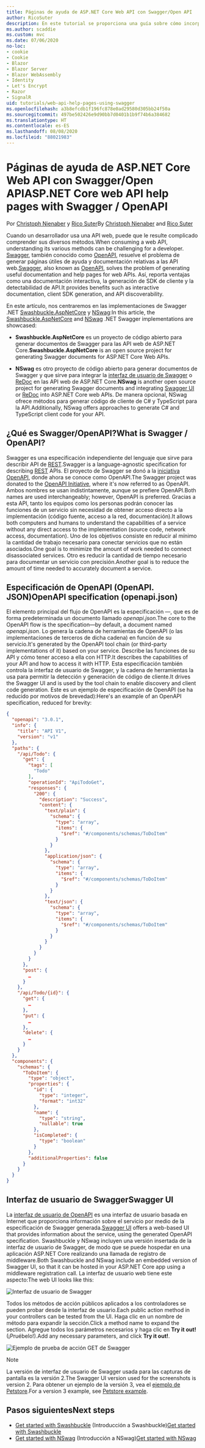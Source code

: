 ```yaml
---
title: Páginas de ayuda de ASP.NET Core Web API con Swagger/Open API
author: RicoSuter
description: En este tutorial se proporciona una guía sobre cómo incorporar Swagger para generar documentación y páginas de ayuda para una aplicación de API web.
ms.author: scaddie
ms.custom: mvc
ms.date: 07/06/2020
no-loc:
- cookie
- Cookie
- Blazor
- Blazor Server
- Blazor WebAssembly
- Identity
- Let's Encrypt
- Razor
- SignalR
uid: tutorials/web-api-help-pages-using-swagger
ms.openlocfilehash: a3b8efcdb1f196fc878e0ad29580d305bb24f50a
ms.sourcegitcommit: 497be502426e9d90bb7d0401b1b9f74b6a384682
ms.translationtype: HT
ms.contentlocale: es-ES
ms.lasthandoff: 08/08/2020
ms.locfileid: "88021983"
---
```

# <a name="aspnet-core-web-api-help-pages-with-swagger--openapi"></a><span data-ttu-id="e605e-103">Páginas de ayuda de ASP.NET Core Web API con Swagger/Open API</span><span class="sxs-lookup"><span data-stu-id="e605e-103">ASP.NET Core web API help pages with Swagger / OpenAPI</span></span>

<span data-ttu-id="e605e-104">Por [Christoph Nienaber](https://twitter.com/zuckerthoben) y [Rico Suter](https://blog.rsuter.com/)</span><span class="sxs-lookup"><span data-stu-id="e605e-104">By [Christoph Nienaber](https://twitter.com/zuckerthoben) and [Rico Suter](https://blog.rsuter.com/)</span></span>

<span data-ttu-id="e605e-105">Cuando un desarrollador usa una API web, puede que le resulte complicado comprender sus diversos métodos.</span><span class="sxs-lookup"><span data-stu-id="e605e-105">When consuming a web API, understanding its various methods can be challenging for a developer.</span></span> <span data-ttu-id="e605e-106">[Swagger](https://swagger.io/), también conocido como [OpenAPI](https://www.openapis.org/), resuelve el problema de generar páginas útiles de ayuda y documentación relativas a las API web.</span><span class="sxs-lookup"><span data-stu-id="e605e-106">[Swagger](https://swagger.io/), also known as [OpenAPI](https://www.openapis.org/), solves the problem of generating useful documentation and help pages for web APIs.</span></span> <span data-ttu-id="e605e-107">Así, reporta ventajas como una documentación interactiva, la generación de SDK de cliente y la detectabilidad de API.</span><span class="sxs-lookup"><span data-stu-id="e605e-107">It provides benefits such as interactive documentation, client SDK generation, and API discoverability.</span></span>

<span data-ttu-id="e605e-108">En este artículo, nos centraremos en las implementaciones de Swagger .NET [Swashbuckle.AspNetCore](https://github.com/domaindrivendev/Swashbuckle.AspNetCore) y [NSwag](https://github.com/RicoSuter/NSwag):</span><span class="sxs-lookup"><span data-stu-id="e605e-108">In this article, the [Swashbuckle.AspNetCore](https://github.com/domaindrivendev/Swashbuckle.AspNetCore) and [NSwag](https://github.com/RicoSuter/NSwag) .NET Swagger implementations are showcased:</span></span>

* <span data-ttu-id="e605e-109">**Swashbuckle.AspNetCore** es un proyecto de código abierto para generar documentos de Swagger para las API web de ASP.NET Core.</span><span class="sxs-lookup"><span data-stu-id="e605e-109">**Swashbuckle.AspNetCore** is an open source project for generating Swagger documents for ASP.NET Core Web APIs.</span></span>

* <span data-ttu-id="e605e-110">**NSwag** es otro proyecto de código abierto para generar documentos de Swagger y que sirve para integrar la [interfaz de usuario de Swagger](https://swagger.io/swagger-ui/) o [ReDoc](https://github.com/Rebilly/ReDoc) en las API web de ASP.NET Core.</span><span class="sxs-lookup"><span data-stu-id="e605e-110">**NSwag** is another open source project for generating Swagger documents and integrating [Swagger UI](https://swagger.io/swagger-ui/) or [ReDoc](https://github.com/Rebilly/ReDoc) into ASP.NET Core web APIs.</span></span> <span data-ttu-id="e605e-111">De manera opcional, NSwag ofrece métodos para generar código de cliente de C# y TypeScript para la API.</span><span class="sxs-lookup"><span data-stu-id="e605e-111">Additionally, NSwag offers approaches to generate C# and TypeScript client code for your API.</span></span>

## <a name="what-is-swagger--openapi"></a><span data-ttu-id="e605e-112">¿Qué es Swagger/OpenAPI?</span><span class="sxs-lookup"><span data-stu-id="e605e-112">What is Swagger / OpenAPI?</span></span>

<span data-ttu-id="e605e-113">Swagger es una especificación independiente del lenguaje que sirve para describir API de [REST](https://en.wikipedia.org/wiki/Representational_state_transfer).</span><span class="sxs-lookup"><span data-stu-id="e605e-113">Swagger is a language-agnostic specification for describing [REST](https://en.wikipedia.org/wiki/Representational_state_transfer) APIs.</span></span> <span data-ttu-id="e605e-114">El proyecto de Swagger se donó a la [iniciativa OpenAPI](https://www.openapis.org/), donde ahora se conoce como OpenAPI.</span><span class="sxs-lookup"><span data-stu-id="e605e-114">The Swagger project was donated to the [OpenAPI Initiative](https://www.openapis.org/), where it's now referred to as OpenAPI.</span></span> <span data-ttu-id="e605e-115">Ambos nombres se usan indistintamente, aunque se prefiere OpenAPI.</span><span class="sxs-lookup"><span data-stu-id="e605e-115">Both names are used interchangeably; however, OpenAPI is preferred.</span></span> <span data-ttu-id="e605e-116">Gracias a esta API, tanto los equipos como los personas podrán conocer las funciones de un servicio sin necesidad de obtener acceso directo a la implementación (código fuente, acceso a la red, documentación).</span><span class="sxs-lookup"><span data-stu-id="e605e-116">It allows both computers and humans to understand the capabilities of a service without any direct access to the implementation (source code, network access, documentation).</span></span> <span data-ttu-id="e605e-117">Uno de los objetivos consiste en reducir al mínimo la cantidad de trabajo necesario para conectar servicios que no están asociados.</span><span class="sxs-lookup"><span data-stu-id="e605e-117">One goal is to minimize the amount of work needed to connect disassociated services.</span></span> <span data-ttu-id="e605e-118">Otro es reducir la cantidad de tiempo necesario para documentar un servicio con precisión.</span><span class="sxs-lookup"><span data-stu-id="e605e-118">Another goal is to reduce the amount of time needed to accurately document a service.</span></span>

## <a name="openapi-specification-openapijson"></a><span data-ttu-id="e605e-119">Especificación de OpenAPI (OpenAPI. JSON)</span><span class="sxs-lookup"><span data-stu-id="e605e-119">OpenAPI specification (openapi.json)</span></span>

<span data-ttu-id="e605e-120">El elemento principal del flujo de OpenAPI es la especificación &mdash;, que es de forma predeterminada un documento llamado *openapi.json*.</span><span class="sxs-lookup"><span data-stu-id="e605e-120">The core to the OpenAPI flow is the specification&mdash;by default, a document named *openapi.json*.</span></span> <span data-ttu-id="e605e-121">Lo genera la cadena de herramientas de OpenAPI (o las implementaciones de terceros de dicha cadena) en función de su servicio.</span><span class="sxs-lookup"><span data-stu-id="e605e-121">It's generated by the OpenAPI tool chain (or third-party implementations of it) based on your service.</span></span> <span data-ttu-id="e605e-122">Describe las funciones de su API y cómo tener acceso a ella con HTTP.</span><span class="sxs-lookup"><span data-stu-id="e605e-122">It describes the capabilities of your API and how to access it with HTTP.</span></span> <span data-ttu-id="e605e-123">Esta especificación también controla la interfaz de usuario de Swagger, y la cadena de herramientas la usa para permitir la detección y generación de código de cliente.</span><span class="sxs-lookup"><span data-stu-id="e605e-123">It drives the Swagger UI and is used by the tool chain to enable discovery and client code generation.</span></span> <span data-ttu-id="e605e-124">Este es un ejemplo de especificación de OpenAPI (se ha reducido por motivos de brevedad):</span><span class="sxs-lookup"><span data-stu-id="e605e-124">Here's an example of an OpenAPI specification, reduced for brevity:</span></span>

```json
{
  "openapi": "3.0.1",
  "info": {
    "title": "API V1",
    "version": "v1"
  },
  "paths": {
    "/api/Todo": {
      "get": {
        "tags": [
          "Todo"
        ],
        "operationId": "ApiTodoGet",
        "responses": {
          "200": {
            "description": "Success",
            "content": {
              "text/plain": {
                "schema": {
                  "type": "array",
                  "items": {
                    "$ref": "#/components/schemas/ToDoItem"
                  }
                }
              },
              "application/json": {
                "schema": {
                  "type": "array",
                  "items": {
                    "$ref": "#/components/schemas/ToDoItem"
                  }
                }
              },
              "text/json": {
                "schema": {
                  "type": "array",
                  "items": {
                    "$ref": "#/components/schemas/ToDoItem"
                  }
                }
              }
            }
          }
        }
      },
      "post": {
        …
      }
    },
    "/api/Todo/{id}": {
      "get": {
        …
      },
      "put": {
        …
      },
      "delete": {
        …
      }
    }
  },
  "components": {
    "schemas": {
      "ToDoItem": {
        "type": "object",
        "properties": {
          "id": {
            "type": "integer",
            "format": "int32"
          },
          "name": {
            "type": "string",
            "nullable": true
          },
          "isCompleted": {
            "type": "boolean"
          }
        },
        "additionalProperties": false
      }
    }
  }
}
```

## <a name="swagger-ui"></a><span data-ttu-id="e605e-125">Interfaz de usuario de Swagger</span><span class="sxs-lookup"><span data-stu-id="e605e-125">Swagger UI</span></span>

<span data-ttu-id="e605e-126">La [interfaz de usuario de OpenAPI](https://swagger.io/swagger-ui/) es una interfaz de usuario basada en Internet que proporciona información sobre el servicio por medio de la especificación de Swagger generada.</span><span class="sxs-lookup"><span data-stu-id="e605e-126">[Swagger UI](https://swagger.io/swagger-ui/) offers a web-based UI that provides information about the service, using the generated OpenAPI specification.</span></span> <span data-ttu-id="e605e-127">Swashbuckle y NSwag incluyen una versión insertada de la interfaz de usuario de Swagger, de modo que se puede hospedar en una aplicación ASP.NET Core realizando una llamada de registro de middleware.</span><span class="sxs-lookup"><span data-stu-id="e605e-127">Both Swashbuckle and NSwag include an embedded version of Swagger UI, so that it can be hosted in your ASP.NET Core app using a middleware registration call.</span></span> <span data-ttu-id="e605e-128">La interfaz de usuario web tiene este aspecto:</span><span class="sxs-lookup"><span data-stu-id="e605e-128">The web UI looks like this:</span></span>

![Interfaz de usuario de Swagger](web-api-help-pages-using-swagger/_static/swagger-ui.png)

<span data-ttu-id="e605e-130">Todos los métodos de acción públicos aplicados a los controladores se pueden probar desde la interfaz de usuario.</span><span class="sxs-lookup"><span data-stu-id="e605e-130">Each public action method in your controllers can be tested from the UI.</span></span> <span data-ttu-id="e605e-131">Haga clic en un nombre de método para expandir la sección.</span><span class="sxs-lookup"><span data-stu-id="e605e-131">Click a method name to expand the section.</span></span> <span data-ttu-id="e605e-132">Agregue todos los parámetros necesarios y haga clic en **Try it out!** (¡Pruébelo!).</span><span class="sxs-lookup"><span data-stu-id="e605e-132">Add any necessary parameters, and click **Try it out!**.</span></span>

![Ejemplo de prueba de acción GET de Swagger](web-api-help-pages-using-swagger/_static/get-try-it-out.png)

> [!NOTE]
> <span data-ttu-id="e605e-134">La versión de interfaz de usuario de Swagger usada para las capturas de pantalla es la versión 2.</span><span class="sxs-lookup"><span data-stu-id="e605e-134">The Swagger UI version used for the screenshots is version 2.</span></span> <span data-ttu-id="e605e-135">Para obtener un ejemplo de la versión 3, vea el [ejemplo de Petstore](https://petstore.swagger.io/).</span><span class="sxs-lookup"><span data-stu-id="e605e-135">For a version 3 example, see [Petstore example](https://petstore.swagger.io/).</span></span>

## <a name="next-steps"></a><span data-ttu-id="e605e-136">Pasos siguientes</span><span class="sxs-lookup"><span data-stu-id="e605e-136">Next steps</span></span>

* <span data-ttu-id="e605e-137">[Get started with Swashbuckle](xref:tutorials/get-started-with-swashbuckle) (Introducción a Swashbuckle)</span><span class="sxs-lookup"><span data-stu-id="e605e-137">[Get started with Swashbuckle](xref:tutorials/get-started-with-swashbuckle)</span></span>
* <span data-ttu-id="e605e-138">[Get started with NSwag](xref:tutorials/get-started-with-nswag) (Introducción a NSwag)</span><span class="sxs-lookup"><span data-stu-id="e605e-138">[Get started with NSwag](xref:tutorials/get-started-with-nswag)</span></span>
